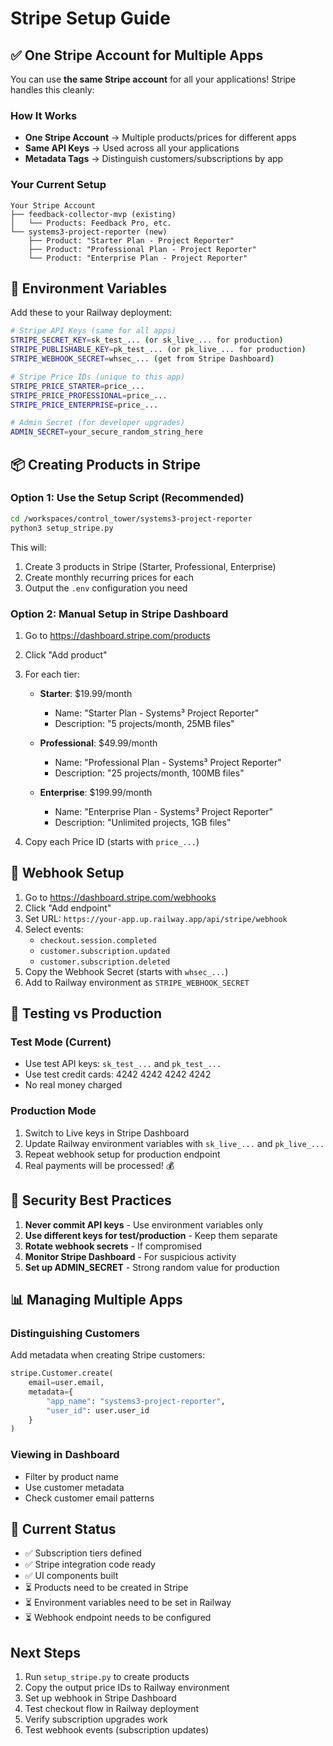 # Stripe Setup Guide

## ✅ One Stripe Account for Multiple Apps

You can use **the same Stripe account** for all your applications! Stripe handles this cleanly:

### How It Works
- **One Stripe Account** → Multiple products/prices for different apps
- **Same API Keys** → Used across all your applications
- **Metadata Tags** → Distinguish customers/subscriptions by app

### Your Current Setup
```
Your Stripe Account
├── feedback-collector-mvp (existing)
│   └── Products: Feedback Pro, etc.
└── systems3-project-reporter (new)
    ├── Product: "Starter Plan - Project Reporter"
    ├── Product: "Professional Plan - Project Reporter"
    └── Product: "Enterprise Plan - Project Reporter"
```

## 🔧 Environment Variables

Add these to your Railway deployment:

```bash
# Stripe API Keys (same for all apps)
STRIPE_SECRET_KEY=sk_test_... (or sk_live_... for production)
STRIPE_PUBLISHABLE_KEY=pk_test_... (or pk_live_... for production)
STRIPE_WEBHOOK_SECRET=whsec_... (get from Stripe Dashboard)

# Stripe Price IDs (unique to this app)
STRIPE_PRICE_STARTER=price_...
STRIPE_PRICE_PROFESSIONAL=price_...
STRIPE_PRICE_ENTERPRISE=price_...

# Admin Secret (for developer upgrades)
ADMIN_SECRET=your_secure_random_string_here
```

## 📦 Creating Products in Stripe

### Option 1: Use the Setup Script (Recommended)

```bash
cd /workspaces/control_tower/systems3-project-reporter
python3 setup_stripe.py
```

This will:
1. Create 3 products in Stripe (Starter, Professional, Enterprise)
2. Create monthly recurring prices for each
3. Output the `.env` configuration you need

### Option 2: Manual Setup in Stripe Dashboard

1. Go to https://dashboard.stripe.com/products
2. Click "Add product"
3. For each tier:
   - **Starter**: $19.99/month
     - Name: "Starter Plan - Systems³ Project Reporter"
     - Description: "5 projects/month, 25MB files"
     
   - **Professional**: $49.99/month
     - Name: "Professional Plan - Systems³ Project Reporter"
     - Description: "25 projects/month, 100MB files"
     
   - **Enterprise**: $199.99/month
     - Name: "Enterprise Plan - Systems³ Project Reporter"
     - Description: "Unlimited projects, 1GB files"

4. Copy each Price ID (starts with `price_...`)

## 🔗 Webhook Setup

1. Go to https://dashboard.stripe.com/webhooks
2. Click "Add endpoint"
3. Set URL: `https://your-app.up.railway.app/api/stripe/webhook`
4. Select events:
   - `checkout.session.completed`
   - `customer.subscription.updated`
   - `customer.subscription.deleted`
5. Copy the Webhook Secret (starts with `whsec_...`)
6. Add to Railway environment as `STRIPE_WEBHOOK_SECRET`

## 🎯 Testing vs Production

### Test Mode (Current)
- Use test API keys: `sk_test_...` and `pk_test_...`
- Use test credit cards: 4242 4242 4242 4242
- No real money charged

### Production Mode
1. Switch to Live keys in Stripe Dashboard
2. Update Railway environment variables with `sk_live_...` and `pk_live_...`
3. Repeat webhook setup for production endpoint
4. Real payments will be processed! 💰

## 🔐 Security Best Practices

1. **Never commit API keys** - Use environment variables only
2. **Use different keys for test/production** - Keep them separate
3. **Rotate webhook secrets** - If compromised
4. **Monitor Stripe Dashboard** - For suspicious activity
5. **Set up ADMIN_SECRET** - Strong random value for production

## 📊 Managing Multiple Apps

### Distinguishing Customers
Add metadata when creating Stripe customers:

```python
stripe.Customer.create(
    email=user.email,
    metadata={
        "app_name": "systems3-project-reporter",
        "user_id": user.user_id
    }
)
```

### Viewing in Dashboard
- Filter by product name
- Use customer metadata
- Check customer email patterns

## 🚀 Current Status

- ✅ Subscription tiers defined
- ✅ Stripe integration code ready
- ✅ UI components built
- ⏳ Products need to be created in Stripe
- ⏳ Environment variables need to be set in Railway
- ⏳ Webhook endpoint needs to be configured

## Next Steps

1. Run `setup_stripe.py` to create products
2. Copy the output price IDs to Railway environment
3. Set up webhook in Stripe Dashboard
4. Test checkout flow in Railway deployment
5. Verify subscription upgrades work
6. Test webhook events (subscription updates)
